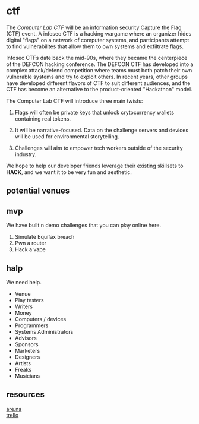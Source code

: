 # ctf

The _Computer Lab CTF_ will be an information security Capture the Flag (CTF)
event. A infosec CTF is a hacking wargame where an organizer hides digital
"flags" on a network of computer systems, and participants attempt to find
vulnerabilites that allow them to own systems and exfiltrate flags.

Infosec CTFs date back the mid-90s, where they became the centerpiece of the
DEFCON hacking conference. The DEFCON CTF has developed into a complex
attack/defend competition where teams must both patch their own vulnerable
systems and try to exploit others. In recent years, other groups have developed
different flavors of CTF to suit different audiences, and the CTF has become an
alternative to the product-oriented "Hackathon" model.

The Computer Lab CTF will introduce three main twists:

1. Flags will often be private keys that unlock crytocurrency wallets containing
   real tokens.

2. It will be narrative-focused. Data on the challenge servers and devices will
   be used for environmental storytelling.

3. Challenges will aim to empower tech workers outside of the security industry. 

We hope to help our developer friends leverage their existing skillsets to
**HACK**, and we want it to be very fun and aesthetic.

## potential venues

## mvp

We have built n demo challenges that you can play online here.

1. Simulate Equifax breach
2. Pwn a router
3. Hack a vape

## halp

We need help.

* Venue
* Play testers
* Writers
* Money
* Computers / devices
* Programmers
* Systems Administrators
* Advisors
* Sponsors
* Marketers
* Designers
* Artists
* Freaks
* Musicians

## resources

[are.na](https://www.are.na/rob-jensen/ctf)  
[trello](https://trello.com/b/Tyv7kEob/ctf)

